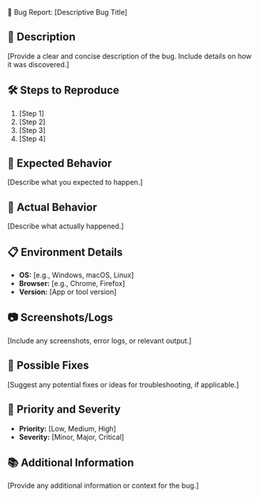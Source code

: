 🐛 Bug Report: [Descriptive Bug Title]

## 🐞 Description

[Provide a clear and concise description of the bug. Include details on how it was discovered.]

## 🛠️ Steps to Reproduce

1. [Step 1]
2. [Step 2]
3. [Step 3]
4. [Step 4]

## 🤔 Expected Behavior

[Describe what you expected to happen.]

## 🚨 Actual Behavior

[Describe what actually happened.]

## 📋 Environment Details

- **OS:** [e.g., Windows, macOS, Linux]
- **Browser:** [e.g., Chrome, Firefox]
- **Version:** [App or tool version]

## 📷 Screenshots/Logs

[Include any screenshots, error logs, or relevant output.]

## 🔄 Possible Fixes

[Suggest any potential fixes or ideas for troubleshooting, if applicable.]

## 📅 Priority and Severity

- **Priority:** [Low, Medium, High]
- **Severity:** [Minor, Major, Critical]

## 📚 Additional Information

[Provide any additional information or context for the bug.]
